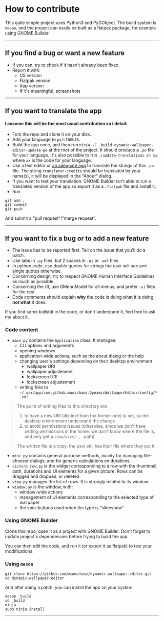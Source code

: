 # How to contribute

This quite simple project uses Python3 and PyGObject. The build system is
`meson`, and the project can easily be built as a flatpak package, for example
using GNOME Builder.

----

## If you find a bug or want a new feature

- If you can, try to check if it hasn't already been fixed.
- Report it with:
	- OS version
	- Flatpak version
	- App version
	- If it's meaningful, screenshots

----

## If you want to translate the app

#### I assume this will be the most usual contribution so i detail:

- Fork the repo and clone it on your disk.
- Add your language to `po/LINGUAS`.
- Build the app once, and then run `ninja -C _build dynamic-wallpaper-editor-update-po`
at the root of the project. It should produce a `.po` file for your language.
It's also possible to run `./update-translations.sh xx`, where `xx` is the code
for your language.
- Use a text editor or [an adequate app](https://flathub.org/apps/details/org.gnome.Gtranslator)
to translate the strings of this `.po` file. The string `translator-credits`
should be translated by your name(s), it will be displayed in the "About" dialog.
- If you want to test your translation: GNOME Builder isn't able to run a
translated version of the app so export it as a `.flatpak` file and install it.
- Run
```
git add .
git commit
git push
```
And submit a "pull request"/"merge request".

----

## If you want to fix a bug or to add a new feature

- The issue has to be reported first. Tell on the issue that you'll do a patch.
- Use tabs in `.py` files, but 2 spaces in `.ui` or `.xml` files.
- In python code, use double quotes for strings the user will see and single quotes otherwise.
- Concerning design, try to respect GNOME Human Interface Guidelines as much as possible.
- Concerning the UI, use GMenuModel for all menus, and prefer `.ui` files for the rest.
- Code comments should explain **why** the code is doing what it is doing, **not what** it does.

If you find some bullshit in the code, or don't understand it, feel free to ask me about it.

### Code content

- `main.py` contains the `Application` class. It manages:
	- CLI options and arguments
	- opening windows
	- application-wide actions, such as the about dialog or the help
	- changing user's settings depending on their desktop environment
		- wallpaper URI
		- wallpaper adjustement
		- lockscreen URI
		- lockscreen adjustement
	- writing files to `~/.var/app/com.github.maoschanz.DynamicWallpaperEditor/config/*.xml`

>The point of writing files to this directory are:

>1. to have a new URI (distinct from the former one) to set, so the desktop
environment understand the change
>2. to avoid permissions issues (otherwise, since we don't have writing
permissions in the home, we don't know where the file is, and only get a
`/run/user/...` path)

>The written file is a copy, the user still has their file where they put it.

- `misc.py` contains general purpose methods, mainly for managing file-chooser
dialogs, and for generic calculations on durations.
- `picture_row.py` is the widget corresponding to a row with the thumbnail,
path, durations and UI elements for a given picture. Rows can be dragged and
dropped, or deleted.
- `view.py` manages the list of rows. It is strongly related to its window.
- `window.py` is the window, with:
	- window-wide actions
	- management of UI elements corresponding to the selected type of wallpaper
	- the spin-buttons used when the type is "slideshow"

### Using GNOME Builder

Clone this repo, open it as a project with GNOME Builder. Don't forget to update
project's dependencies before trying to build the app.

You can then edit the code, and run it (or export it as flatpak) to test your
modifications.

### Using `meson`

```
git clone https://github.com/maoschanz/dynamic-wallpaper-editor.git
cd dynamic-wallpaper-editor
```

And after doing a patch, you can install the app on your system:

```
meson _build
cd _build
ninja
sudo ninja install
```

----
